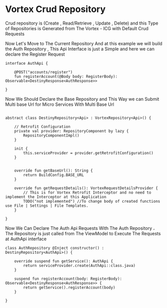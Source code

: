 # Vortex Crud Repository

Crud repository is \(Create , Read/Retrieve , Update , Delete\) and this Type of Repositories is Generated from The Vortex - ICG with Default Crud Requests 

Now Let's Move to The Current Repository And at this example we will build the Auth Repository , This Api Interface is just a Simple and here we can declare the Register Request

```text
interface AuthApi {

    @POST("accounts/register")
    fun registerAccount(@Body body: RegisterBody): Observable<DestinyResponse<AuthResponse>>

}
```

Now We Should Declare the Base Repository and This Way we can Submit Multi base Url for Micro Services With Multi Base Url

```text

abstract class DestinyRepository<Api> : VortexRepository<Api>() {

    // Retrofit Configuration
    private val provider: RepositoryComponent by lazy {
        RepositoryComponentImpl()
    }

    init {
        this.serviceProvider = provider.getRetrofitConfiguration()
    }


    override fun getBaseUrl(): String {
        return BuildConfig.BASE_URL
    }

    override fun getRequestDetails(): VortexRequestDetailsProvider {
        // This is for Vortex Retrofit Interceptor and no need to implement the Interceptor at this Application
        TODO("not implemented") //To change body of created functions use File | Settings | File Templates.
    }

}
```

Now We Can Declare The Auth Api Requests With The Auth Repository ، The Repository is just called from The ViewModel to Execute The Requests at AuthApi interface

```text
class AuthRepository @Inject constructor() : DestinyRepository<AuthApi>() {

    override suspend fun getService(): AuthApi {
        return serviceProvider.create(AuthApi::class.java)
    }

    suspend fun registerAccount(body: RegisterBody): Observable<DestinyResponse<AuthResponse>> {
        return getService().registerAccount(body)
    }

}
```



